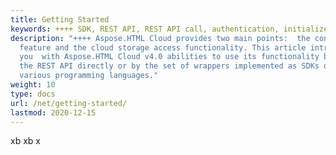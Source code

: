 ```yaml
---
title: Getting Started
keywords: ++++ SDK, REST API, REST API call, authentication, initialize API, API URL
description: "++++ Aspose.HTML Cloud provides two main points:  the conversion
  feature and the cloud storage access functionality. This article introduce
  you  with Aspose.HTML Cloud v4.0 abilities to use its functionality both by
  the REST API directly or by the set of wrappers implemented as SDKs on the
  various programming languages."
weight: 10
type: docs
url: /net/getting-started/
lastmod: 2020-12-15
---
```

xb xb x